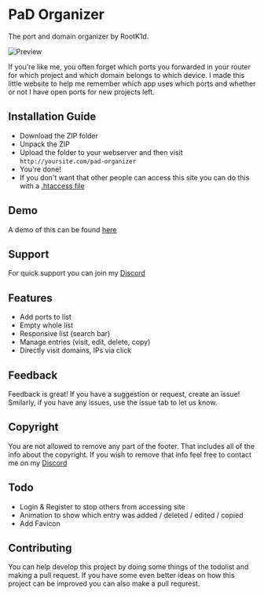 # PaD Organizer
The port and domain organizer by RootK1d.

![Preview](https://i.imgur.com/Y3zVkKP.png)

If you're like me, you often forget which ports you forwarded in your router for which project and which domain belongs to which device. I made this little website to help me remember which app uses which ports and whether or not I have open ports for new projects left.

## Installation Guide
- Download the ZIP folder
- Unpack the ZIP
- Upload the folder to your webserver and then visit `http://yoursite.com/pad-organizer`
- You're done!
- If you don't want that other people can access this site you can do this with a [.htaccess file](https://help.dreamhost.com/hc/en-us/articles/216363187-Password-protecting-your-site-with-an-htaccess-file)

## Demo
A demo of this can be found [here](https://rootk1d.xyz/pad-demo)

## Support
For quick support you can join my [Discord](https://discord.gg/QQaWvMkFbs)

## Features
- Add ports to list
- Empty whole list
- Responsive list (search bar)
- Manage entries (visit, edit, delete, copy)
- Directly visit domains, IPs via click

## Feedback
Feedback is great! If you have a suggestion or request, create an issue! Smilarly, if you have any issues, use the issue tab to let us know.

## Copyright
You are not allowed to remove any part of the footer. That includes all of the info about the copyright. If you wish to remove that info feel free to contact me on my [Discord](https://discord.gg/QQaWvMkFbs)

## Todo
- Login & Register to stop others from accessing site
- Animation to show which entry was added / deleted / edited / copied
- Add Favicon

## Contributing
You can help develop this project by doing some things of the todolist and making a pull request. If you have some even better ideas on how this project can be improved you can also make a pull requrest.
